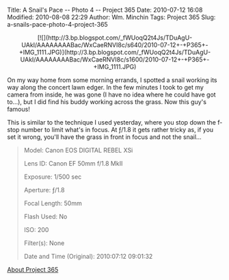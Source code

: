 Title: A Snail's Pace -- Photo 4 -- Project 365
Date: 2010-07-12 16:08
Modified: 2010-08-08 22:29
Author: Wm. Minchin
Tags: Project 365
Slug: a-snails-pace-photo-4-project-365

<div class="separator" style="clear: both; text-align: center;">

<p>
[![](http://3.bp.blogspot.com/_fWUoqQ2t4Js/TDuAgU-UAkI/AAAAAAAABac/WxCaeRNVI8c/s640/2010-07-12+-+P365+-+IMG_1111.JPG)](http://3.bp.blogspot.com/_fWUoqQ2t4Js/TDuAgU-UAkI/AAAAAAAABac/WxCaeRNVI8c/s1600/2010-07-12+-+P365+-+IMG_1111.JPG)

</div>

On my way home from some morning errands, I spotted a snail working its
way along the concert lawn edger. In the few minutes I took to get my
camera from inside, he was gone (I have no idea where he could have got
to...), but I did find his buddy working across the grass. Now this
guy's famous!

This is similar to the technique I used yesterday, where you stop down
the f-stop number to limit what's in focus. At ƒ/1.8 it gets rather
tricky as, if you set it wrong, you'll have the grass in front in focus
and not the snail...

> 
> <span style="color: #666666;">Model: </span>Canon EOS DIGITAL REBEL
> XSi
>
> <span style="color: #666666;">Lens ID: </span>Canon EF 50mm f/1.8
> MkII
>
> <span style="color: #666666;">Exposure: </span>1/500 sec
>
> <span style="color: #666666;">Aperture: </span>ƒ/1.8
>
> <span style="color: #666666;">Focal Length: </span>50mm
>
> <span style="color: #666666;">Flash Used: </span>No
>
> <span style="color: #666666;">ISO: </span>200
>
> <span style="color: #666666;">Filter(s): </span>None
>
> <span style="color: #666666;">Date and Time
> (Original): </span>2010:07:12 09:01:32
>
> <p>

[About Project
365](http://blog.minchin.ca/2010/07/project-365-introduction.html)

